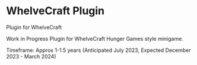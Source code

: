 # WhelveCraft Plugin
 Plugin for WhelveCraft

Work in Progress Plugin for WhelveCraft Hunger Games style minigame.

Timeframe: Approx 1-1.5 years (Anticipated July 2023, Expected December 2023 - March 2024)
